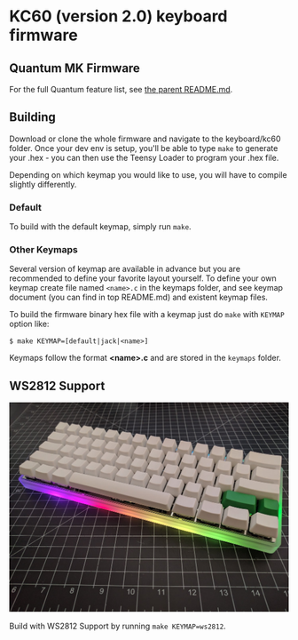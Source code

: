 KC60 (version 2.0) keyboard firmware
======================

## Quantum MK Firmware
For the full Quantum feature list, see [the parent README.md](/README.md).

## Building
Download or clone the whole firmware and navigate to the keyboard/kc60 folder. Once your dev env is setup, you'll be able to type `make` to generate your .hex - you can then use the Teensy Loader to program your .hex file.

Depending on which keymap you would like to use, you will have to compile slightly differently.

### Default
To build with the default keymap, simply run `make`.

### Other Keymaps
Several version of keymap are available in advance but you are recommended to define your favorite layout yourself. To define your own keymap create file named `<name>.c` in the keymaps folder, and see keymap document (you can find in top README.md) and existent keymap files.

To build the firmware binary hex file with a keymap just do `make` with `KEYMAP` option like:
```
$ make KEYMAP=[default|jack|<name>]
```
Keymaps follow the format **__\<name\>.c__** and are stored in the `keymaps` folder.

## WS2812 Support
![Image of KC60 with RGB Underglow](keymaps/ws2812/ws2812_example.jpg)

Build with WS2812 Support by running `make KEYMAP=ws2812`.
